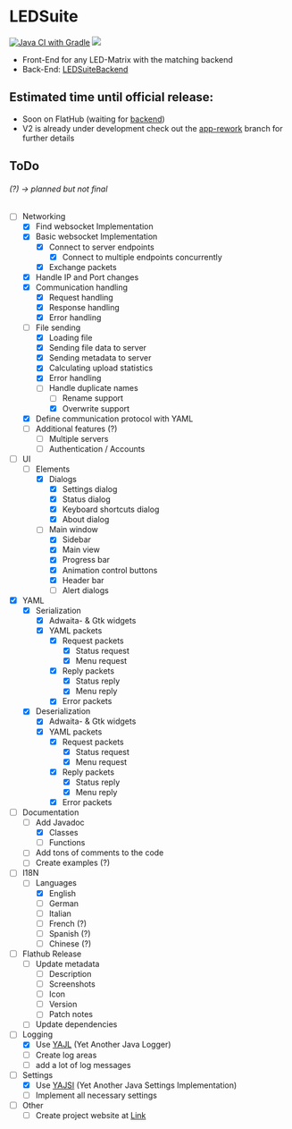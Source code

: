 # LEDSuite
[![Java CI with Gradle](https://github.com/ToxicStoxm/LEDSuite/actions/workflows/gradle.yml/badge.svg)](https://github.com/ToxicStoxm/LEDSuite/actions/workflows/gradle.yml) <img src="https://img.shields.io/liberapay/receives/ToxicStoxm.svg?logo=liberapay">

- Front-End for any LED-Matrix with the matching backend
- Back-End: [LEDSuiteBackend](https://gitlab.com/hannescam/LEDSuiteBackend)
## Estimated time until official release:
- Soon on FlatHub (waiting for <a href="https://gitlab.com/hannescam/LEDSuiteBackend">backend<a>)
- V2 is already under development check out the [app-rework](https://github.com/ToxicStoxm/LEDSuite/tree/app-rework) branch for further details

## ToDo
###### (?) → planned but not final
- [ ] Networking
  - [X] Find websocket Implementation
  - [X] Basic websocket Implementation
    - [X] Connect to server endpoints
      - [X] Connect to multiple endpoints concurrently
    - [X] Exchange packets
  - [X] Handle IP and Port changes
  - [X] Communication handling
    - [X] Request handling
    - [X] Response handling
    - [X] Error handling
  - [ ] File sending
    - [X] Loading file
    - [X] Sending file data to server
    - [X] Sending metadata to server
    - [X] Calculating upload statistics
    - [X] Error handling
    - [ ] Handle duplicate names
      - [ ] Rename support
      - [X] Overwrite support
  - [X] Define communication protocol with YAML
  - [ ] Additional features (?)
    - [ ] Multiple servers
    - [ ] Authentication / Accounts
- [ ] UI
  - [ ] Elements
    -  [X] Dialogs
      - [X] Settings dialog
      - [X] Status dialog
      - [X] Keyboard shortcuts dialog
      - [X] About dialog
    - [ ] Main window
      - [X] Sidebar
      - [X] Main view
      - [X] Progress bar
      - [X] Animation control buttons
      - [X] Header bar
      - [ ] Alert dialogs
- [X] YAML
  - [X] Serialization
    - [X] Adwaita- & Gtk widgets
    - [X] YAML packets
      - [X] Request packets
        - [X] Status request
        - [X] Menu request
      - [X] Reply packets
        - [X] Status reply
        - [X] Menu reply
      - [X] Error packets
  - [X] Deserialization
    - [X] Adwaita- & Gtk widgets
    - [X] YAML packets
      - [X] Request packets
        - [X] Status request
        - [X] Menu request
      - [X] Reply packets
        - [X] Status reply
        - [X] Menu reply
      - [X] Error packets
- [ ] Documentation
  - [ ] Add Javadoc
    - [X] Classes
    - [ ] Functions
  - [ ] Add tons of comments to the code
  - [ ] Create examples (?)
- [ ] I18N
  - [ ] Languages
    - [X] English
    - [ ] German
    - [ ] Italian
    - [ ] French (?)
    - [ ] Spanish (?)
    - [ ] Chinese (?)
- [ ] Flathub Release
  - [ ] Update metadata
    - [ ] Description
    - [ ] Screenshots
    - [ ] Icon
    - [ ] Version
    - [ ] Patch notes
  - [ ] Update dependencies
- [ ] Logging
  - [X] Use [YAJL](https://github.com/ToxicStoxm/YAJL) (Yet Another Java Logger)
  - [ ] Create log areas
  - [ ] add a lot of log messages
- [ ] Settings
  - [X] Use [YAJSI](https://github.com/ToxicStoxm/YAJSI) (Yet Another Java Settings Implementation)
  - [ ] Implement all necessary settings
- [ ] Other
  - [ ] Create project website at [Link](https://toxicstoxm.com/LEDSuite) 